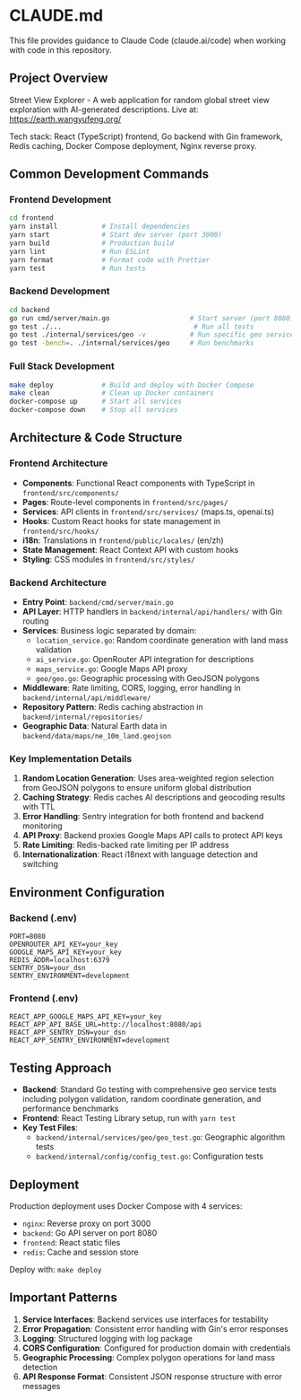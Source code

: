 # CLAUDE.md

This file provides guidance to Claude Code (claude.ai/code) when working with code in this repository.

## Project Overview

Street View Explorer - A web application for random global street view exploration with AI-generated descriptions. Live at: https://earth.wangyufeng.org/

Tech stack: React (TypeScript) frontend, Go backend with Gin framework, Redis caching, Docker Compose deployment, Nginx reverse proxy.

## Common Development Commands

### Frontend Development
```bash
cd frontend
yarn install           # Install dependencies
yarn start             # Start dev server (port 3000)
yarn build             # Production build
yarn lint              # Run ESLint
yarn format            # Format code with Prettier
yarn test              # Run tests
```

### Backend Development
```bash
cd backend
go run cmd/server/main.go                    # Start server (port 8080)
go test ./...                                 # Run all tests
go test ./internal/services/geo -v           # Run specific geo service tests
go test -bench=. ./internal/services/geo     # Run benchmarks
```

### Full Stack Development
```bash
make deploy            # Build and deploy with Docker Compose
make clean             # Clean up Docker containers
docker-compose up      # Start all services
docker-compose down    # Stop all services
```

## Architecture & Code Structure

### Frontend Architecture
- **Components**: Functional React components with TypeScript in `frontend/src/components/`
- **Pages**: Route-level components in `frontend/src/pages/`
- **Services**: API clients in `frontend/src/services/` (maps.ts, openai.ts)
- **Hooks**: Custom React hooks for state management in `frontend/src/hooks/`
- **i18n**: Translations in `frontend/public/locales/` (en/zh)
- **State Management**: React Context API with custom hooks
- **Styling**: CSS modules in `frontend/src/styles/`

### Backend Architecture
- **Entry Point**: `backend/cmd/server/main.go`
- **API Layer**: HTTP handlers in `backend/internal/api/handlers/` with Gin routing
- **Services**: Business logic separated by domain:
  - `location_service.go`: Random coordinate generation with land mass validation
  - `ai_service.go`: OpenRouter API integration for descriptions
  - `maps_service.go`: Google Maps API proxy
  - `geo/geo.go`: Geographic processing with GeoJSON polygons
- **Middleware**: Rate limiting, CORS, logging, error handling in `backend/internal/api/middleware/`
- **Repository Pattern**: Redis caching abstraction in `backend/internal/repositories/`
- **Geographic Data**: Natural Earth data in `backend/data/maps/ne_10m_land.geojson`

### Key Implementation Details

1. **Random Location Generation**: Uses area-weighted region selection from GeoJSON polygons to ensure uniform global distribution
2. **Caching Strategy**: Redis caches AI descriptions and geocoding results with TTL
3. **Error Handling**: Sentry integration for both frontend and backend monitoring
4. **API Proxy**: Backend proxies Google Maps API calls to protect API keys
5. **Rate Limiting**: Redis-backed rate limiting per IP address
6. **Internationalization**: React i18next with language detection and switching

## Environment Configuration

### Backend (.env)
```
PORT=8080
OPENROUTER_API_KEY=your_key
GOOGLE_MAPS_API_KEY=your_key
REDIS_ADDR=localhost:6379
SENTRY_DSN=your_dsn
SENTRY_ENVIRONMENT=development
```

### Frontend (.env)
```
REACT_APP_GOOGLE_MAPS_API_KEY=your_key
REACT_APP_API_BASE_URL=http://localhost:8080/api
REACT_APP_SENTRY_DSN=your_dsn
REACT_APP_SENTRY_ENVIRONMENT=development
```

## Testing Approach

- **Backend**: Standard Go testing with comprehensive geo service tests including polygon validation, random coordinate generation, and performance benchmarks
- **Frontend**: React Testing Library setup, run with `yarn test`
- **Key Test Files**: 
  - `backend/internal/services/geo/geo_test.go`: Geographic algorithm tests
  - `backend/internal/config/config_test.go`: Configuration tests

## Deployment

Production deployment uses Docker Compose with 4 services:
- `nginx`: Reverse proxy on port 3000
- `backend`: Go API server on port 8080
- `frontend`: React static files
- `redis`: Cache and session store

Deploy with: `make deploy`

## Important Patterns

1. **Service Interfaces**: Backend services use interfaces for testability
2. **Error Propagation**: Consistent error handling with Gin's error responses
3. **Logging**: Structured logging with log package
4. **CORS Configuration**: Configured for production domain with credentials
5. **Geographic Processing**: Complex polygon operations for land mass detection
6. **API Response Format**: Consistent JSON response structure with error messages